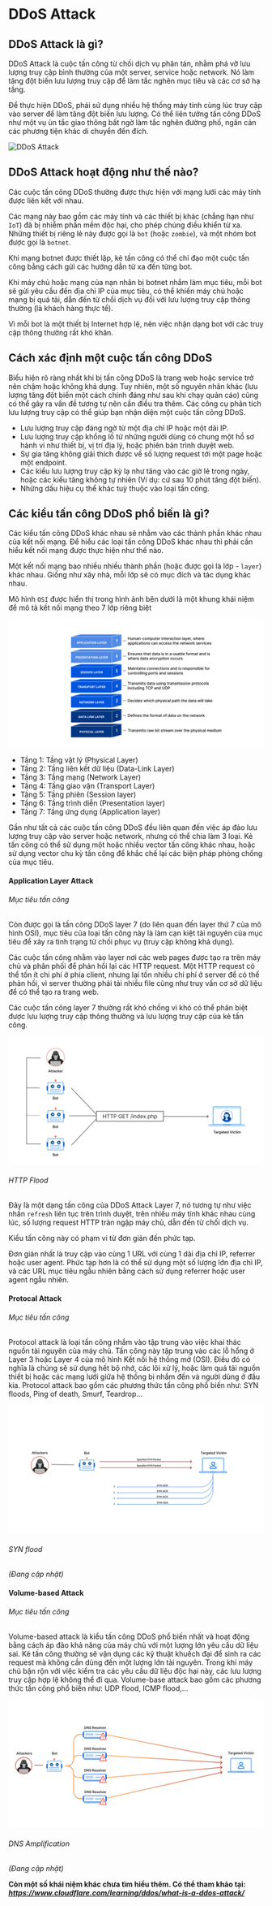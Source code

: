 # DDoS Attack

## DDoS Attack là gì?

DDoS Attack là cuộc tấn công từ chối dịch vụ phân tán, nhằm phá vỡ lưu lượng truy cập bình thường của một server, service hoặc network. Nó làm tăng đột biến lưu lượng truy cập để làm tắc nghẽn mục tiêu và các cơ sở hạ tầng.

Để thực hiện DDoS, phải sử dụng nhiều hệ thống máy tính cùng lúc truy cập vào server để làm tăng đột biến lưu lượng. Có thể liên tưởng tấn công DDoS như một vụ ùn tắc giao thông bất ngờ làm tắc nghẽn đường phố, ngăn cản các phương tiện khác di chuyển đến đích.

![DDoS Attack](/assets/img/ddos_attack_traffic_metaphor "DDoS Attack")

## DDoS Attack hoạt động như thế nào?

Các cuộc tấn công DDoS thường được thực hiện với mạng lưới các máy tính được liên kết với nhau.

Các mạng này bao gồm các máy tính và các thiết bị khác (chẳng hạn như `IoT`) đã bị nhiễm phần mềm độc hại, cho phép chúng điều khiển từ xa. Những thiết bị riêng lẻ này được gọi là `bot` (hoặc `zombie`), và một nhóm bot được gọi là `botnet`.

Khi mạng botnet được thiết lập, kẻ tấn công có thể chỉ đạo một cuộc tấn công bằng cách gửi các hướng dẫn từ xa đến từng bot.

Khi máy chủ hoặc mạng của nạn nhân bị botnet nhắm làm mục tiêu, mỗi bot sẽ gửi yêu cầu đến địa chỉ IP của mục tiêu, có thể khiến máy chủ hoặc mạng bị quá tải, dẫn đến từ chối dịch vụ đối với lưu lượng truy cập thông thường (là khách hàng thực tế).

Vì mỗi bot là một thiết bị Internet hợp lệ, nên việc nhận dạng bot với các truy cập thông thường rất khó khăn.

## Cách xác định một cuộc tấn công DDoS

Biểu hiện rõ ràng nhất khi bị tấn công DDoS là trang web hoặc service trở nên chậm hoặc không khả dụng. Tuy nhiên, một số nguyên nhân khác (lưu lượng tăng đột biến một cách chính đáng như sau khi chạy quản cáo) cũng có thể gây ra vấn đề tương tự nên cần điều tra thêm. Các công cụ phân tích lưu lượng truy cập có thể giúp bạn nhận diện một cuộc tấn công DDoS.

- Lưu lượng truy cập đáng ngờ từ một địa chỉ IP hoặc một dải IP.
- Lưu lượng truy cập khổng lồ từ những người dùng có chung một hồ sơ hành vi như thiết bị, vị trí địa lý, hoặc phiên bản trình duyệt web.
- Sự gia tăng không giải thích được về số lượng request tới một page hoặc một endpoint.
- Các kiểu lưu lượng truy cập kỳ lạ như tăng vào các giờ lẻ trong ngày, hoặc các kiểu tăng không tự nhiên (Ví dụ: cứ sau 10 phút tăng đột biến).
- Những dấu hiệu cụ thể khác tuỳ thuộc vào loại tấn công.

## Các kiểu tấn công DDoS phổ biến là gì?

Các kiểu tấn công DDoS khác nhau sẽ nhằm vào các thành phần khác nhau của kết nối mạng. Để hiểu các loại tấn công DDoS khác nhau thì phải cần hiểu kết nối mạng được thực hiện như thế nào.

Một kết nối mạng bao nhiều nhiều thành phần (hoặc được gọi là lớp - `layer`) khác nhau. Giống như xây nhà, mỗi lớp sẽ có mục đích và tác dụng khác nhau.

Mô hình `OSI` được hiển thị trong hình ảnh bên dưới là một khung khái niệm để mô tả kết nối mạng theo 7 lớp riêng biệt

![OSI model](/assets/img/osi_model_7_layers.png "OSI model")

- Tầng 1: Tầng vật lý (Physical Layer)
- Tầng 2: Tầng liên kết dữ liệu (Data-Link Layer)
- Tầng 3: Tầng mạng (Network Layer)
- Tầng 4: Tầng giao vận (Transport Layer)
- Tầng 5: Tầng phiên (Session layer)
- Tầng 6: Tầng trình diễn (Presentation layer)
- Tầng 7: Tầng ứng dụng (Application layer)

Gần như tất cả các cuộc tấn công DDoS đều liên quan đến việc áp đảo lưu lượng truy cập vào server hoặc network, nhưng có thể chia làm 3 loại. Kẻ tấn công có thể sử dụng một hoặc nhiều vector tấn công khác nhau, hoặc sử dụng vector chu kỳ tấn công để khắc chế lại các biện pháp phòng chống của mục tiêu.

#### Application Layer Attack

###### Mục tiêu tấn công

Còn được gọi là tấn công DDoS layer 7 (do liên quan đến layer thứ 7 của mô hình OSI), mục tiêu của loại tấn công này là làm cạn kiệt tài nguyên của mục tiêu để xảy ra tình trạng từ chối phục vụ (truy cập không khả dụng).

Các cuộc tấn công nhằm vào layer nơi các web pages được tạo ra trên máy chủ và phân phối để phản hồi lại các HTTP request. Một HTTP request có thể tốn ít chi phí ở phía client, nhưng lại tốn nhiều chi phí ở server để có thể phản hồi, vì server thường phải tải nhiều file cũng như truy vấn cơ sở dữ liệu để có thể tạo ra trang web.

Các cuộc tấn công layer 7 thường rất khó chống vì khó có thể phân biệt được lưu lượng truy cập thông thường và lưu lượng truy cập của kẻ tấn công.

![DDoS Attack layer 7](/assets/img/application_layer_ddos_example.png "DDoS Attack layer 7")

###### HTTP Flood

Đây là một dạng tấn công của DDoS Attack Layer 7, nó tương tự như việc nhấn `refresh` liên tục trên trình duyệt, trên nhiều máy tính khác nhau cùng lúc, số lượng request HTTP tràn ngập máy chủ, dẫn đến từ chối dịch vụ.

Kiểu tấn công này có phạm vi từ đơn giản đến phức tạp.

Đơn giản nhất là truy cập vào cùng 1 URL với cùng 1 dải địa chỉ IP, referrer hoặc user agent. Phức tạp hơn là có thể sử dụng một số lượng lớn địa chỉ IP, và các URL mục tiêu ngẫu nhiên bằng cách sử dụng referrer hoặc user agent ngẫu nhiên.

#### Protocal Attack

###### Mục tiêu tấn công

Protocol attack là loại tấn công nhắm vào tập trung vào việc khai thác nguồn tài nguyên của máy chủ. Tấn công này tập trung vào các lỗ hổng ở Layer 3 hoặc Layer 4 của mô hình Kết nối hệ thống mở (OSI). Điều đó có nghĩa là chúng sẽ sử dụng hết bộ nhớ, các lõi xử lý, hoặc làm quá tải nguồn thiết bị hoặc các mạng lưới giữa hệ thống bị nhắm đến và người dùng ở đầu kia. Protocol attack bao gồm các phương thức tấn công phổ biến như: SYN floods, Ping of death, Smurf, Teardrop...

![DDoS Attack Protocol](/assets/img/syn_flood_ddos_example.png "DDoS Attack Protocol")

###### SYN flood

_(Đang cập nhật)_

#### Volume-based Attack

###### Mục tiêu tấn công

Volume-based attack là kiểu tấn công DDoS phổ biến nhất và hoạt động bằng cách áp đảo khả năng của máy chủ với một lượng lớn yêu cầu dữ liệu sai. Kẻ tấn công thường sẽ vận dụng các kỹ thuật khuếch đại để sinh ra các request mà không cần dùng đến một lượng lớn tài nguyên. Trong khi máy chủ bận rộn với việc kiểm tra các yêu cầu dữ liệu độc hại này, các lưu lượng truy cập hợp lệ không thể đi qua. Volume-base attack bao gồm các phương thức tấn công phổ biến như: UDP flood, ICMP flood,...

![DDoS Volume-based Attack ](/assets/img/amplification_ddos_example.png "DDoS Volume-based Attack ")

###### DNS Amplification

_(Đang cập nhật)_

**Còn một số khái niệm khác chưa tìm hiểu thêm. Có thể tham khảo tại: _https://www.cloudflare.com/learning/ddos/what-is-a-ddos-attack/_**
